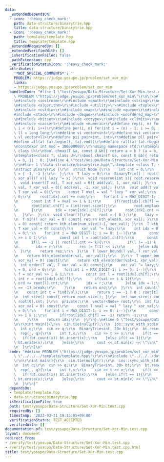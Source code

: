 ```yaml
---
data:
  _extendedDependsOn:
  - icon: ':heavy_check_mark:'
    path: data-structure/binarytrie.hpp
    title: data-structure/binarytrie.hpp
  - icon: ':heavy_check_mark:'
    path: template/template.hpp
    title: template/template.hpp
  _extendedRequiredBy: []
  _extendedVerifiedWith: []
  _isVerificationFailed: false
  _pathExtension: cpp
  _verificationStatusIcon: ':heavy_check_mark:'
  attributes:
    '*NOT_SPECIAL_COMMENTS*': ''
    PROBLEM: https://judge.yosupo.jp/problem/set_xor_min
    links:
    - https://judge.yosupo.jp/problem/set_xor_min
  bundledCode: "#line 1 \"test/yosupo/Data-Structure/Set-Xor-Min.test.cpp\"\n#define\
    \ PROBLEM \"https://judge.yosupo.jp/problem/set_xor_min\"\r\n\r\n#line 1 \"template/template.hpp\"\
    \n#include <iostream>\r\n#include <cmath>\r\n#include <string>\r\n#include <vector>\r\
    \n#include <algorithm>\r\n#include <utility>\r\n#include <tuple>\r\n#include <cstdint>\r\
    \n#include <cstdio>\r\n#include <map>\r\n#include <queue>\r\n#include <set>\r\n\
    #include <stack>\r\n#include <deque>\r\n#include <unordered_map>\r\n#include <unordered_set>\r\
    \n#include <bitset>\r\n#include <cctype>\r\n#include <climits>\r\n#include <functional>\r\
    \n#include <cassert>\r\n#include <numeric>\r\n#define rep(i, n) for(int i = 0;\
    \ i < (n); i++)\r\n#define per(i, n) for(int i = (n) - 1; i >= 0; i--)\r\nusing\
    \ ll = long long;\r\n#define vi vector<int>\r\n#define vvi vector<vi>\r\n#define\
    \ vl vector<ll>\r\n#define pii pair<int, int>\r\n#define pll pair<ll, ll>\r\n\
    #define all(a) (a).begin(), (a).end()\r\n#define rall(a) (a).rbegin(), (a).rend()\r\
    \nconstexpr int mod = 1000000007;\r\nusing namespace std;\r\ntemplate<class T,\
    \ class U>\r\nbool chmax(T &a, const U &b){ return a < b ? (a = b, 1) : 0; }\r\
    \ntemplate<class T, class U>\r\nbool chmin(T &a, const U &b){ return a > b ? (a\
    \ = b, 1) : 0; }\n#line 4 \"test/yosupo/Data-Structure/Set-Xor-Min.test.cpp\"\n\
    \r\n#line 1 \"data-structure/binarytrie.hpp\"\ntemplate <class T, size_t MAX_DIGIT>\r\
    \nstruct BinaryTrie {\r\n  struct Node {\r\n    int cnt = 0;\r\n    int ch[2]\
    \ = { -1, -1 };\r\n  };\r\n  T lazy = 0;\r\n  BinaryTrie() : root(1){}\r\n  void\
    \ xor_all(T x){ lazy ^= x; }\r\n  void reserve(int s){ root.reserve(s); }\r\n\
    \  void insert(T val, T xor_val = 0){ add(val, 1, xor_val); }\r\n  void erase(T\
    \ val, T xor_val = 0){ add(val, -1, xor_val); }\r\n  void add(T val, int num,\
    \ T xor_val = 0){\r\n    const T nval = val ^ lazy ^ xor_val;\r\n    int idx =\
    \ 0;\r\n    root[idx].cnt += num;\r\n    for(int i = MAX_DIGIT-1; i >= 0; i--){\r\
    \n      const int f = nval >> i & 1;\r\n      if(root[idx].ch[f] == -1){\r\n \
    \       root[idx].ch[f] = (int)root.size();\r\n        root.emplace_back(Node());\r\
    \n      }\r\n      idx = root[idx].ch[f];\r\n      root[idx].cnt += num;\r\n \
    \   }\r\n  }\r\n  void clear(){\r\n    root = { 0 };\r\n    lazy = 0;\r\n  }\r\
    \n  T min(T xor_val = 0) const{ return kth_elem(0, xor_val); }\r\n  T max(T xor_val\
    \ = 0) const{ return kth_elem(num_size()-1, xor_val); }\r\n  T kth_elem(int k,\
    \ T xor_val = 0) const{\r\n    xor_val ^= lazy;\r\n    int idx = 0;\r\n    T res\
    \ = 0;\r\n    for(int i = MAX_DIGIT-1; i >= 0; i--){\r\n      const int f = xor_val\
    \ >> i & 1;\r\n      const int l = root[idx].ch[f];\r\n      const int r = root[idx].ch[!f];\r\
    \n      if(l == -1 || root[l].cnt <= k){\r\n        if(l != -1) k -= root[l].cnt;\r\
    \n        idx = r;\r\n        res |= T(1) << i;\r\n      }else idx = l;\r\n  \
    \  }\r\n    return res;\r\n  }\r\n  T lower_bound(T val, T xor_val = 0) const{\r\
    \n    return kth_elem(order(val, xor_val));\r\n  }\r\n  T upper_bound(T val, T\
    \ xor_val = 0) const{\r\n    return kth_elem(order(val+1, xor_val));\r\n  }\r\n\
    \  int order(T val, T xor_val = 0) const{\r\n    xor_val ^= lazy;\r\n    int idx\
    \ = 0, ord = 0;\r\n    for(int i = MAX_DIGIT-1; i >= 0; i--){\r\n      const int\
    \ f = xor_val >> i & 1;\r\n      const int l = root[idx].ch[f];\r\n      const\
    \ int r = root[idx].ch[!f];\r\n      if(val >> i & 1){\r\n        if(l != -1)\
    \ ord += root[l].cnt;\r\n        idx = r;\r\n      }else idx = l;\r\n      if(idx\
    \ == -1) break;\r\n    }\r\n    return ord;\r\n  }\r\n  int count(T val) const{\r\
    \n    const int t = find(val);\r\n    return t == -1 ? 0 : root[t].cnt;\r\n  }\r\
    \n  int size() const{ return root.size(); }\r\n  int num_size() const{ return\
    \ root[0].cnt; }\r\n  private:\r\n  vector<Node> root;\r\n  int find(T val, T\
    \ xor_val = 0) const{\r\n    const T nval = val ^ lazy ^ xor_val;\r\n    int idx\
    \ = 0;\r\n    for(int i = MAX_DIGIT-1; i >= 0; i--){\r\n      const int f = nval\
    \ >> i & 1;\r\n      if(root[idx].ch[f] == -1) return -1;\r\n      idx = root[idx].ch[f];\r\
    \n    }\r\n    return idx;\r\n  }\r\n};\n#line 6 \"test/yosupo/Data-Structure/Set-Xor-Min.test.cpp\"\
    \n\r\nint main(){\r\n  cin.tie(nullptr);\r\n  ios::sync_with_stdio(false);\r\n\
    \  int q;\r\n  cin >> q;\r\n  BinaryTrie<int, 30> bt;\r\n  bt.reserve(q);\r\n\
    \  rep(_, q){\r\n    int t,x;\r\n    cin >> t >> x;\r\n    if(t == 0){\r\n   \
    \   if(!bt.count(x)) bt.insert(x);\r\n    }else if(t == 1){\r\n      if(bt.count(x))\
    \ bt.erase(x);\r\n    }else{\r\n      cout << bt.min(x) << \"\\n\";\r\n    }\r\
    \n  }\r\n}\n"
  code: "#define PROBLEM \"https://judge.yosupo.jp/problem/set_xor_min\"\r\n\r\n#include\
    \ \"../../../template/template.hpp\"\r\n\r\n#include \"../../../data-structure/binarytrie.hpp\"\
    \r\n\r\nint main(){\r\n  cin.tie(nullptr);\r\n  ios::sync_with_stdio(false);\r\
    \n  int q;\r\n  cin >> q;\r\n  BinaryTrie<int, 30> bt;\r\n  bt.reserve(q);\r\n\
    \  rep(_, q){\r\n    int t,x;\r\n    cin >> t >> x;\r\n    if(t == 0){\r\n   \
    \   if(!bt.count(x)) bt.insert(x);\r\n    }else if(t == 1){\r\n      if(bt.count(x))\
    \ bt.erase(x);\r\n    }else{\r\n      cout << bt.min(x) << \"\\n\";\r\n    }\r\
    \n  }\r\n}"
  dependsOn:
  - template/template.hpp
  - data-structure/binarytrie.hpp
  isVerificationFile: true
  path: test/yosupo/Data-Structure/Set-Xor-Min.test.cpp
  requiredBy: []
  timestamp: '2023-03-31 19:15:05+09:00'
  verificationStatus: TEST_ACCEPTED
  verifiedWith: []
documentation_of: test/yosupo/Data-Structure/Set-Xor-Min.test.cpp
layout: document
redirect_from:
- /verify/test/yosupo/Data-Structure/Set-Xor-Min.test.cpp
- /verify/test/yosupo/Data-Structure/Set-Xor-Min.test.cpp.html
title: test/yosupo/Data-Structure/Set-Xor-Min.test.cpp
---
```

